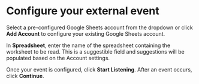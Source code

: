 # Configure your external event

Select a pre-configured Google Sheets account from the dropdown or click **Add Account** to configure your existing Google Sheets account.

In **Spreadsheet**, enter the name of the spreadsheet containing the worksheet to be read. This is a suggestible field and suggestions will be populated based on the Account settings.

Once your event is configured, click **Start Listening**. After an event occurs, click **Continue**.

